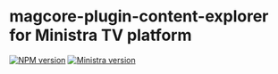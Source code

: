 # magcore-plugin-content-explorer for Ministra TV platform

[![NPM version](https://img.shields.io/npm/v/magcore-plugin-content-explorer.svg?style=flat-square)](https://www.npmjs.com/package/magcore-plugin-content-explorer)
[![Ministra version](https://img.shields.io/badge/Ministra-5.6.0-%23532560.svg?style=flat-square)](https://ministra.com)
